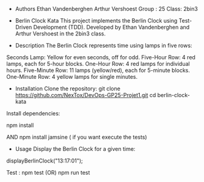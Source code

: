 
 - Authors
Ethan Vandenberghen
Arthur Vershoest
Group : 25
Class: 2bin3


- Berlin Clock Kata
This project implements the Berlin Clock using Test-Driven Development (TDD). Developed by Ethan Vandenberghen and Arthur Vershoest in the 2bin3 class.


- Description
The Berlin Clock represents time using lamps in five rows:

Seconds Lamp: Yellow for even seconds, off for odd.
Five-Hour Row: 4 red lamps, each for 5-hour blocks.
One-Hour Row: 4 red lamps for individual hours.
Five-Minute Row: 11 lamps (yellow/red), each for 5-minute blocks.
One-Minute Row: 4 yellow lamps for single minutes.


- Installation
Clone the repository:
git clone https://github.com/NexTox/DevOps-GP25-Projet1.git
cd berlin-clock-kata

Install dependencies:

npm install

AND npm install jamsine ( if you want execute the tests)

- Usage
Display the Berlin Clock for a given time:

displayBerlinClock("13:17:01");

Test :
npm test (OR) npm run test